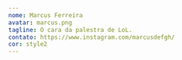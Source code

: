 ```yaml
---
nome: Marcus Ferreira
avatar: marcus.png
tagline: O cara da palestra de LoL.
contato: https://www.instagram.com/marcusdefgh/
cor: style2
---
```

